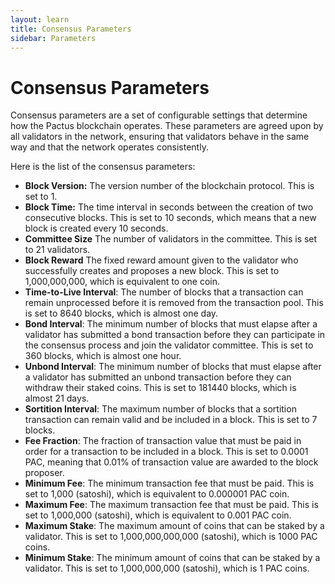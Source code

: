 ```yaml
---
layout: learn
title: Consensus Parameters
sidebar: Parameters
---
```


# Consensus Parameters

Consensus parameters are a set of configurable settings that determine how the Pactus blockchain operates.
These parameters are agreed upon by all validators in the network,
ensuring that validators behave in the same way and that the network operates consistently.

Here is the list of the consensus parameters:

- **Block Version:** The version number of the blockchain protocol.
  This is set to 1.
- **Block Time:** The time interval in seconds between the creation of two consecutive blocks.
  This is set to 10 seconds, which means that a new block is created every 10 seconds.
- **Committee Size** The number of validators in the committee.
  This is set to 21 validators.
- **Block Reward** The fixed reward amount given to the validator who successfully creates and proposes a new block.
  This is set to 1,000,000,000, which is equivalent to one coin.
- **Time-to-Live Interval**: The number of blocks that a transaction can remain unprocessed before
  it is removed from the transaction pool.
  This is set to 8640 blocks, which is almost one day.
- **Bond Interval**: The minimum number of blocks that must elapse after a validator has submitted a bond transaction
  before they can participate in the consensus process and join the validator committee.
  This is set to 360 blocks, which is almost one hour.
- **Unbond Interval**: The minimum number of blocks that must elapse after a validator has submitted
  an unbond transaction before
  they can withdraw their staked coins.
  This is set to 181440 blocks, which is almost 21 days.
- **Sortition Interval**: The maximum number of blocks that a sortition transaction can remain valid and be included
  in a block.
  This is set to 7 blocks.
- **Fee Fraction**: The fraction of transaction value that must be paid in order for a transaction to be included in a block.
  This is set to 0.0001 PAC, meaning that 0.01% of transaction value are awarded to the block proposer.
- **Minimum Fee**: The minimum transaction fee that must be paid.
  This is set to 1,000 (satoshi), which is equivalent to 0.000001 PAC coin.
- **Maximum Fee**: The maximum transaction fee that must be paid.
  This is set to 1,000,000 (satoshi), which is equivalent to 0.001 PAC coin.
- **Maximum Stake**: The maximum amount of coins that can be staked by a validator.
  This is set to 1,000,000,000,000 (satoshi), which is 1000 PAC coins.
- **Minimum Stake**: The minimum amount of coins that can be staked by a validator.
  This is set to 1,000,000,000 (satoshi), which is 1 PAC coins.
